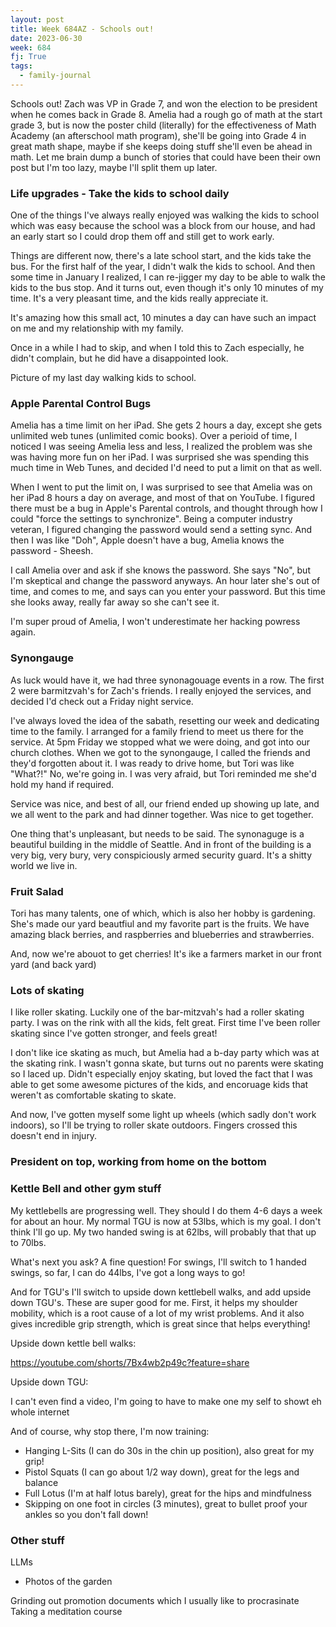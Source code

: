 ```yaml
---
layout: post
title: Week 684AZ - Schools out!
date: 2023-06-30
week: 684
fj: True
tags:
  - family-journal
---
```


Schools out! Zach was VP in Grade 7, and won the election to be president when he comes back in Grade 8. Amelia had a rough go of math at the start grade 3, but is now the poster child (literally) for the effectiveness of Math Academy (an afterschool math program), she'll be going into Grade 4 in great math shape, maybe if she keeps doing stuff she'll even be ahead in math. Let me brain dump a bunch of stories that could have been their own post but I'm too lazy, maybe I'll split them up later.

### Life upgrades - Take the kids to school daily

One of the things I've always really enjoyed was walking the kids to school which was easy because the school was a block from our house, and had an early start so I could drop them off and still get to work early.

Things are different now, there's a late school start, and the kids take the bus. For the first half of the year, I didn't walk the kids to school. And then some time in January I realized, I can re-jigger my day to be able to walk the kids to the bus stop. And it turns out, even though it's only 10 minutes of my time. It's a very pleasant time, and the kids really appreciate it.

It's amazing how this small act, 10 minutes a day can have such an impact on me and my relationship with my family.

Once in a while I had to skip, and when I told this to Zach especially, he didn't complain, but he did have a disappointed look.

Picture of my last day walking kids to school.

### Apple Parental Control Bugs

Amelia has a time limit on her iPad. She gets 2 hours a day, except she gets unlimited web tunes (unlimited comic books). Over a perioid of time, I noticed I was seeing Amelia less and less, I realized the problem was she was having more fun on her iPad. I was surprised she was spending this much time in Web Tunes, and decided I'd need to put a limit on that as well.

When I went to put the limit on, I was surprised to see that Amelia was on her iPad 8 hours a day on average, and most of that on YouTube. I figured there must be a bug in Apple's Parental controls, and thought through how I could "force the settings to synchronize". Being a computer industry veteran, I figured changing the password would send a setting sync. And then I was like "Doh", Apple doesn't have a bug, Amelia knows the password - Sheesh.

I call Amelia over and ask if she knows the password. She says "No", but I'm skeptical and change the password anyways. An hour later she's out of time, and comes to me, and says can you enter your password. But this time she looks away, really far away so she can't see it.

I'm super proud of Amelia, I won't underestimate her hacking powress again.

### Synongauge

As luck would have it, we had three synonagouage events in a row. The first 2 were barmitzvah's for Zach's friends. I really enjoyed the services, and decided I'd check out a Friday night service.

I've always loved the idea of the sabath, resetting our week and dedicating time to the family. I arranged for a family friend to meet us there for the service. At 5pm Friday we stopped what we were doing, and got into our church clothes. When we got to the synongauge, I called the friends and they'd forgotten about it. I was ready to drive home, but Tori was like "What?!" No, we're going in. I was very afraid, but Tori reminded me she'd hold my hand if required.

Service was nice, and best of all, our friend ended up showing up late, and we all went to the park and had dinner together. Was nice to get together.

One thing that's unpleasant, but needs to be said. The synonaguge is a beautiful building in the middle of Seattle. And in front of the building is a very big, very bury, very conspiciously armed security guard. It's a shitty world we live in.

### Fruit Salad

Tori has many talents, one of which, which is also her hobby is gardening. She's made our yard beautfiul and my favorite part is the fruits. We have amazing black berries, and raspberries and blueberries and strawberries.

And, now we're abouot to get cherries! It's ike a farmers market in our front yard (and back yard)

### Lots of skating

I like roller skating. Luckily one of the bar-mitzvah's had a roller skating party. I was on the rink with all the kids, felt great. First time I've been roller skating since I've gotten stronger, and feels great!

I don't like ice skating as much, but Amelia had a b-day party which was at the skating rink. I wasn't gonna skate, but turns out no parents were skating so I laced up. Didn't especially enjoy skating, but loved the fact that I was able to get some awesome pictures of the kids, and encoruage kids that weren't as comfortable skating to skate.

And now, I've gotten myself some light up wheels (which sadly don't work indoors), so I'll be trying to roller skate outdoors. Fingers crossed this doesn't end in injury.

### President on top, working from home on the bottom

### Kettle Bell and other gym stuff

My kettlebells are progressing well. They should I do them 4-6 days a week for about an hour. My normal TGU is now at 53lbs, which is my goal. I don't think I'll go up. My two handed swing is at 62lbs, will probably that that up to 70lbs.

What's next you ask? A fine question! For swings, I'll switch to 1 handed swings, so far, I can do 44lbs, I've got a long ways to go!

And for TGU's I'll switch to upside down kettlebell walks, and add upside down TGU's. These are super good for me. First, it helps my shoulder mobility, which is a root cause of a lot of my wrist problems. And it also gives incredible grip strength, which is great since that helps everything!

Upside down kettle bell walks:

<https://youtube.com/shorts/7Bx4wb2p49c?feature=share>

Upside down TGU:

I can't even find a video, I'm going to have to make one my self to showt eh whole internet

And of course, why stop there, I'm now training:

- Hanging L-Sits (I can do 30s in the chin up position), also great for my grip!
- Pistol Squats (I can go about 1/2 way down), great for the legs and balance
- Full Lotus (I'm at half lotus barely), great for the hips and mindfulness
- Skipping on one foot in circles (3 minutes), great to bullet proof your ankles so you don't fall down!

### Other stuff

LLMs

- Photos of the garden

Grinding out promotion documents which I usually like to procrasinate
Taking a meditation course
